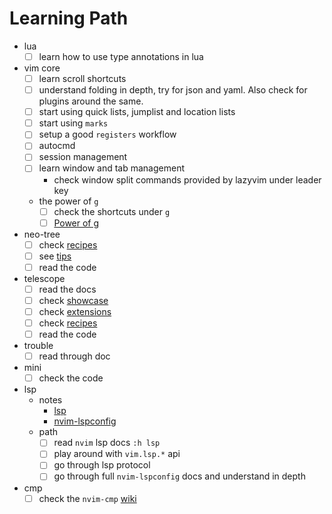 # Learning Path

- lua
  - [ ] learn how to use type annotations in lua
- vim core
  - [ ] learn scroll shortcuts
  - [ ] understand folding in depth, try for json and yaml. Also check for plugins around the same.
  - [ ] start using quick lists, jumplist and location lists
  - [ ] start using `marks`
  - [ ] setup a good `registers` workflow
  - [ ] autocmd
  - [ ] session management
  - [ ] learn window and tab management
    - check window split commands provided by lazyvim under leader key
  - the power of `g`
    - [ ] check the shortcuts under `g`
    - [ ] [Power of g](https://vim.fandom.com/wiki/Power_of_g)
- neo-tree
  - [ ] check [recipes](https://github.com/nvim-neo-tree/neo-tree.nvim/wiki/Recipes)
  - [ ] see [tips](https://github.com/nvim-neo-tree/neo-tree.nvim/wiki/Tips)
  - [ ] read the code
- telescope
  - [ ] read the docs
  - [ ] check [showcase](https://github.com/nvim-telescope/telescope.nvim/wiki/Showcase)
  - [ ] check [extensions](https://github.com/nvim-telescope/telescope.nvim/wiki/Extensions)
  - [ ] check [recipes](https://github.com/nvim-telescope/telescope.nvim/wiki/Configuration-Recipes)
  - [ ] read the code
- trouble
  - [ ] read through doc
- mini
  - [ ] check the code
- lsp
  - notes
    - [lsp](./lsp.md)
    - [nvim-lspconfig](./plugins/nvim-lspconfig.md)
  - path
    - [ ] read `nvim` lsp docs `:h lsp`
    - [ ] play around with `vim.lsp.*` api
    - [ ] go through lsp protocol
    - [ ] go through full `nvim-lspconfig` docs and understand in depth
- cmp
  - [ ] check the `nvim-cmp` [wiki](https://github.com/hrsh7th/nvim-cmp/wiki)
